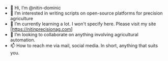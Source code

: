 - 👋 Hi, I’m @nitin-dominic
- 👀 I’m interested in writing scripts on open-source platforms for precision agriculture
- 🌱 I’m currently learning a lot. I won't specify here. Please visit my site [https://nitinprecisionag.com]
- 💞️ I’m looking to collaborate on anything involving agricultural automation.
- 📫 How to reach me via mail, social media. In short, anything that suits you.

<!---
nitin-dominic/nitin-dominic is a ✨ special ✨ repository because its `README.md` (this file) appears on your GitHub profile.
You can click the Preview link to take a look at your changes.
--->

